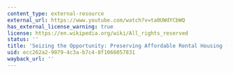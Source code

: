 ```yaml
---
content_type: external-resource
external_url: https://www.youtube.com/watch?v=ta0UWdYCbWQ
has_external_license_warning: true
license: https://en.wikipedia.org/wiki/All_rights_reserved
status: ''
title: 'Seizing the Opportunity: Preserving Affordable Rental Housing (Part 2)'
uid: ecc262a2-9079-4c3a-b7c4-8f1066057831
wayback_url: ''
---
```

